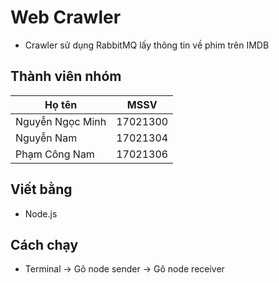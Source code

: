 # Web Crawler 
- Crawler sử dụng RabbitMQ lấy thông tin về phim trên IMDB 
## Thành viên nhóm
| Họ tên | MSSV                                            |
| ------ | ----------------------------------------------- |
| Nguyễn Ngọc Minh | 17021300                              |
| Nguyễn Nam | 17021304                                    |
| Phạm Công Nam | 17021306                                 |
##  Viết bằng
- Node.js
## Cách chạy
- Terminal -> Gõ node sender -> Gõ node receiver